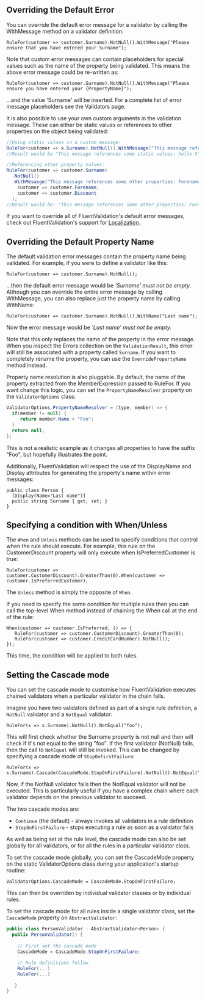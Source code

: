 ## Overriding the Default Error

You can override the default error message for a validator by calling the WithMessage method on a validator definition:

```
RuleFor(customer => customer.Surname).NotNull().WithMessage("Please ensure that you have entered your Surname");
```

Note that custom error messages can contain placeholders for special values such as the name of the property being validated. This means the above error message could be re-written as:

```
RuleFor(customer => customer.Surname).NotNull().WithMessage("Please ensure you have entered your {PropertyName}");
```

...and the value 'Surname' will be inserted. For a complete list of error message placeholders see the Validators page. 

It is also possible to use your own custom arguments in the validation message. These can either be static values or references to other properties on the object being validated:

```csharp
//Using static values in a custom message:
RuleFor(customer => x.Surname).NotNull().WithMessage("This message references some static values: {0} {1}", "hello", 5);
//Result would be "This message references some static values: hello 5"

//Referencing other property values:
RuleFor(customer => customer.Surname)
  .NotNull()
  .WithMesasge("This message references some other properties: Forename: {0} Discount: {1}", 
    customer => customer.Forename, 
    customer => customer.Discount
  );
//Result would be: "This message references some other properties: Forename: Jeremy Discount: 100"
```

If you want to override all of FluentValidation's default error messages, check out FluentValidation's support for [Localization](Localization.md).

## Overriding the Default Property Name

The default validation error messages contain the property name being validated. For example, if you were to define a validator like this:
```
RuleFor(customer => customer.Surname).NotNull();
```

...then the default error message would be *'Surname' must not be empty*. Although you can override the entire error message by calling WithMessage, you can also replace just the property name by calling WithName:

```
RuleFor(customer => customer.Surname).NotNull().WithName("Last name");
```

Now the error message would be *'Last name' must not be empty.*

Note that this only replaces the name of the property in the error message. When you inspect the Errors collection on the `ValidationResult`, this error will still be associated with a property called `Surname`. 
If you want to completely rename the property, you can use the `OverridePropertyName` method instead.

Property name resolution is also pluggable. By default, the name of the property extracted from the MemberExpression passed to RuleFor. If you want change this logic, you can set the `PropertyNameResolver` property on the `ValidatorOptions` class:

```csharp
ValidatorOptions.PropertyNameResolver = (type, member) => {
  if(member != null) {
     return member.Name + "Foo";
  }
  return null;
};
```

This is not a realistic example as it changes all properties to have the suffix "Foo", but hopefully illustrates the point. 

Additionally, FluentValidation will respect the use of the DisplayName and Display attributes for generating the property's name within error messages:

```
public class Person {
  [Display(Name="Last name")]
  public string Surname { get; set; }
}
```

## Specifying a condition with When/Unless

The `When` and `Unless` methods can be used to specify conditions that control when the rule should execute. For example, this rule on the CustomerDiscount property will only execute when IsPreferredCustomer is true:

```
RuleFor(customer => customer.CustomerDiscount).GreaterThan(0).When(customer => customer.IsPreferredCustomer);
```

The `Unless` method is simply the opposite of `When`. 

If you need to specify the same condition for multiple rules then you can call the top-level When method instead of chaining the When call at the end of the rule:

```
When(customer => customer.IsPreferred, () => {
   RuleFor(customer => customer.CustomerDiscount).GreaterThan(0);
   RuleFor(customer => customer.CreditCardNumber).NotNull();
});
```

This time, the condition will be applied to both rules.

## Setting the Cascade mode

You can set the cascade mode to customise how FluentValidation executes chained validators when a particular validator in the chain fails.

Imagine you have two validators defined as part of a single rule definition, a `NotNull` validator and a `NotEqual` validator:

```
RuleFor(x => x.Surname).NotNull().NotEqual("foo");
```

This will first check whether the Surname property is not null and then will check if it's not equal to the string "foo". If the first validator (NotNull) fails, then the call to `NotEqual` will still be invoked. This can be changed by specifying a cascade mode of `StopOnFirstFailure`:

```
RuleFor(x => x.Surname).Cascade(CascadeMode.StopOnFirstFailure).NotNull().NotEqual("foo");
```

Now, if the NotNull validator fails then the NotEqual validator will not be executed. This is particularly useful if you have a complex chain where each validator depends on the previous validator to succeed. 

The two cascade modes are:
- `Continue` (the default) - always invokes all validators in a rule definition
- `StopOnFirstFailure` - stops executing a rule as soon as a validator fails

As well as being set at the rule level, the cascade mode can also be set globally for all validators, or for all the rules in a particular validator class.

To set the cascade mode globally, you can set the CascadeMode property on the static ValidatorOptions class during your application's startup routine:

```
ValidatorOptions.CascadeMode = CascadeMode.StopOnFirstFailure;
```

This can then be overriden by individual validator classes or by individual rules.

To set the cascade mode for all rules inside a single validator class, set the `CascadeMode` property on `AbstractValidator`:

```csharp
public class PersonValidator : AbstractValidator<Person> {
  public PersonValidator() {
    
    // First set the cascade mode
    CascadeMode = CascadeMode.StopOnFirstFailure;
    
    // Rule definitions follow
    RuleFor(...) 
    RuleFor(...)

   }
}
```
